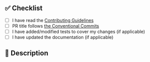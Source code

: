 ## ✅ Checklist

- [ ] I have read the [Contributing Guidelines](CONTRIBUTING.md)
- [ ] PR title follows [the Conventional Commits](https://www.conventionalcommits.org/en/v1.0.0/)
- [ ] I have added/modified tests to cover my changes (if applicable)
- [ ] I have updated the documentation (if applicable)

## 📝 Description

<!-- Please include a summary of the change and which issue is fixed. If the change is visible to users, please include -->
<!-- screenshots or a video. -->
